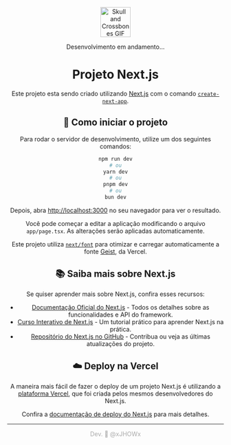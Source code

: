 <div style="text-align: center;" align="center">
  <!-- GIF -->
  <img src="https://raw.githubusercontent.com/Tarikul-Islam-Anik/Animated-Fluent-Emojis/master/Emojis/People%20with%20professions/Technologist%20Light%20Skin%20Tone.png" alt="Skull and Crossbones GIF" width="70">

  <p>Desenvolvimento em andamento...</p>

# Projeto Next.js

Este projeto esta sendo criado utilizando [Next.js](https://nextjs.org) com o comando [`create-next-app`](https://nextjs.org/docs/app/api-reference/cli/create-next-app).

## 🚀 Como iniciar o projeto

Para rodar o servidor de desenvolvimento, utilize um dos seguintes comandos:

```bash
npm run dev
# ou
yarn dev
# ou
pnpm dev
# ou
bun dev
```

Depois, abra [http://localhost:3000](http://localhost:3000) no seu navegador para ver o resultado.

Você pode começar a editar a aplicação modificando o arquivo `app/page.tsx`. As alterações serão aplicadas automaticamente.

Este projeto utiliza [`next/font`](https://nextjs.org/docs/app/building-your-application/optimizing/fonts) para otimizar e carregar automaticamente a fonte [Geist](https://vercel.com/font), da Vercel.

## 📚 Saiba mais sobre Next.js

Se quiser aprender mais sobre Next.js, confira esses recursos:

- [Documentação Oficial do Next.js](https://nextjs.org/docs) - Todos os detalhes sobre as funcionalidades e API do framework.
- [Curso Interativo de Next.js](https://nextjs.org/learn) - Um tutorial prático para aprender Next.js na prática.
- [Repositório do Next.js no GitHub](https://github.com/vercel/next.js) - Contribua ou veja as últimas atualizações do projeto.

## ☁️ Deploy na Vercel

A maneira mais fácil de fazer o deploy de um projeto Next.js é utilizando a [plataforma Vercel](https://vercel.com/new?utm_medium=default-template&filter=next.js&utm_source=create-next-app&utm_campaign=create-next-app-readme), que foi criada pelos mesmos desenvolvedores do Next.js.

Confira a [documentação de deploy do Next.js](https://nextjs.org/docs/app/building-your-application/deploying) para mais detalhes.

---
<footer>
    <p style="text-align: center; color: #aaa;">Dev. 🧠 @xJHOWx</p>
  </footer>

